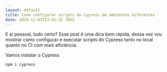 ```yaml
---
layout: default
title: Como configurar scripts do Cypress em ambientes diferentes
date: 2020-12-03T13:45:32.785Z
---
```

E aí pessoal, tudo certo? Esse post é uma dica bem rápida, dessa vez vou mostrar como configurar e executar scripts do Cypress tanto no local quanto no CI com mais eficiência.

Vamos instalar o Cypress
```bash
npm i cypress
```
